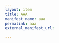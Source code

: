 ```yaml
---
layout: item
title: AAA
manifest_name: aaa
permalink: aaa
external_manifest_url: 

---
```

<!-- Add an essay or interpretive material below this line,
using HTML or markdown.  Do not modify this file above this line -->
